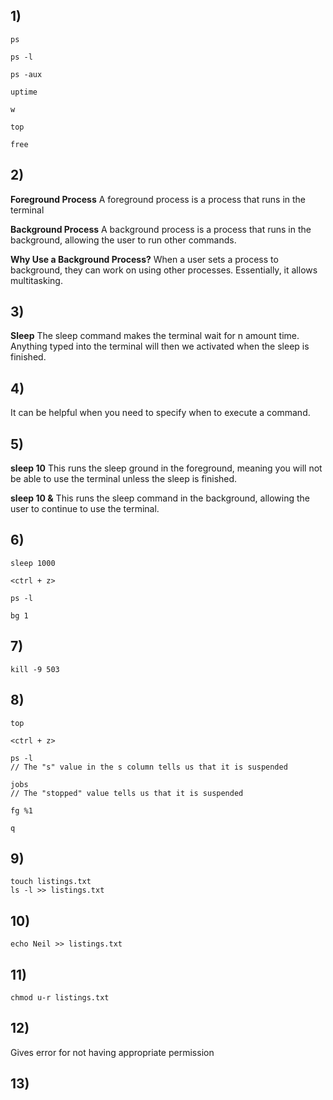 ## 1)
```
ps

ps -l

ps -aux

uptime

w

top

free
```

## 2)
**Foreground Process**
A foreground process is a process that runs in the terminal

**Background Process**
A background process is a process that runs in the background, allowing the user to run other commands.

**Why Use a Background Process?**
When a user sets a process to background, they can work on using other processes. Essentially, it allows multitasking.

## 3)
**Sleep**
The sleep command makes the terminal wait for n amount time. Anything typed into the terminal will then we activated when the sleep is finished.

## 4)
It can be helpful when you need to specify when to execute a command.

## 5)
**sleep 10**
This runs the sleep ground in the foreground, meaning you will not be able to use the terminal unless the sleep is finished.

**sleep 10 &**
This runs the sleep command in the background, allowing the user to continue to use the terminal.

## 6)
```
sleep 1000

<ctrl + z>

ps -l

bg 1
```

## 7)
```
kill -9 503
```

## 8)
```
top

<ctrl + z>

ps -l
// The "s" value in the s column tells us that it is suspended

jobs
// The "stopped" value tells us that it is suspended

fg %1

q
```

## 9)
```
touch listings.txt
ls -l >> listings.txt
```

## 10)
```
echo Neil >> listings.txt
```

## 11)
```
chmod u-r listings.txt
```

## 12)
Gives error for not having appropriate permission

## 13)
